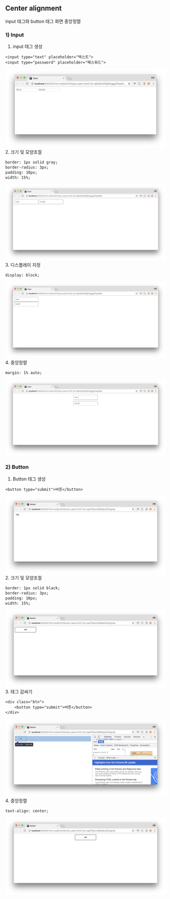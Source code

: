 ## Center alignment ##
input 태그와 button 태그 화면 중앙정렬

### 1) Input
1. input 태그 생성
~~~
<input type="text" placeholder="텍스트">
<input type="password" placeholder="패스워드">
~~~
![url](./img/input/1.png)
2. 크기 및 모양조절
~~~
border: 1px solid gray;
border-radius: 3px;
padding: 10px;
width: 15%;
~~~
![url](./img/input/2.png)
3. 디스플레이 지정
~~~
display: block;
~~~
![url](./img/input/3.png)
4. 중앙정렬
~~~
margin: 1% auto;
~~~
![url](./img/input/4.png)

### 2) Button
1. Button 태그 생성
~~~
<button type="submit">버튼</button>
~~~
![url](./img/btn/1.png)
2. 크기 및 모양조절
~~~
border: 1px solid black;
border-radius: 3px;
padding: 10px;
width: 15%;
~~~
![url](./img/btn/2.png)
3. 태그 감싸기
~~~
<div class="btn">
    <button type="submit">버튼</button>
</div>
~~~
![url](./img/btn/3.png)
4. 중앙정렬
~~~
text-align: center;
~~~
![url](./img/btn/4.png)
